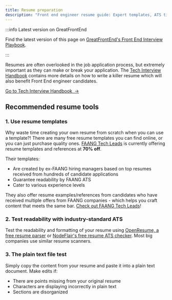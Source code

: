 ```yaml
---
title: Resume preparation
description: "Front end engineer resume guide: Expert templates, ATS tips, and FAANG hiring manager strategies to land your dream tech job"
---
```


:::info Latest version on GreatFrontEnd

Find the latest version of this page on [GreatFrontEnd's Front End Interview Playbook](https://www.greatfrontend.com/front-end-interview-playbook/resume?utm_source=frontendinterviewhandbook&utm_medium=referral&gnrs=frontendinterviewhandbook).

:::

Resumes are often overlooked in the job application process, but extremely important as they can make or break your application. The [Tech Interview Handbook](https://www.techinterviewhandbook.org/resume/) contains more details on how to write a killer resume which will also benefit Front End engineer candidates.

<div>
  <a className="button button--primary" href="https://www.techinterviewhandbook.org/resume/">Go to Tech Interview Handbook &nbsp;→</a>
</div>

## Recommended resume tools

### 1. Use resume templates

Why waste time creating your own resume from scratch when you can use a template?! There are many free resume templates you can find online, or you can just purchase quality ones. [FAANG Tech Leads](https://www.faangtechleads.com?utm_source=frontendinterviewhandbook&utm_medium=referral&utm_content=ats_template&aff=1e80c401fe7e2) is currently offering resume templates and references at **70% off**.

Their templates:

- Are created by ex-FAANG hiring managers based on top resumes received from hundreds of candidate applications
- Guarantee readability by FAANG ATS
- Cater to various experience levels

They also offer resume examples/references from candidates who have received multiple offers from FAANG companies - which helps you craft content that meets the same bar. [Check out FAANG Tech Leads](https://www.faangtechleads.com?utm_source=frontendinterviewhandbook&utm_medium=referral&utm_content=ats_template&aff=1e80c401fe7e2)!

### 2. Test readability with industry-standard ATS

Test the readability and formatting of your resume using [OpenResume, a free resume parser](https://www.open-resume.com/resume-parser) or [NodeFlair's free resume ATS checker](https://nodeflair.com/resume-checker). Most big companies use similar resume scanners.

### 3. The plain text file test

Simply copy the content from your resume and paste it into a plain text document. Make edits if:

- There are points missing from your original resume
- Characters are displaying incorrectly in plain text
- Sections are disorganized
